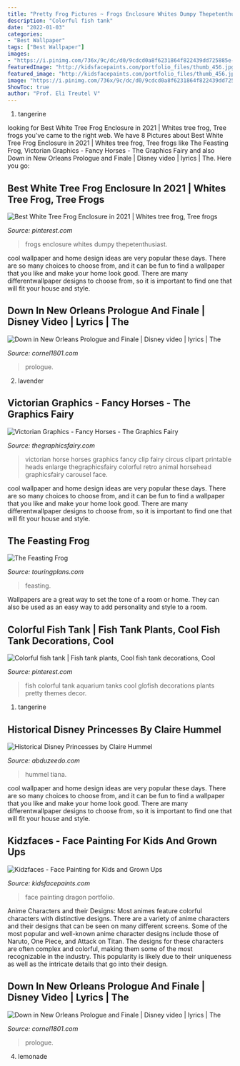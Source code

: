 ```yaml
---
title: "Pretty Frog Pictures ~ Frogs Enclosure Whites Dumpy Thepetenthusiast"
description: "Colorful fish tank"
date: "2022-01-03"
categories:
- "Best Wallpaper"
tags: ["Best Wallpaper"]
images:
- "https://i.pinimg.com/736x/9c/dc/d0/9cdcd0a8f6231864f822439dd725885e--colorful-fish-fish-tanks.jpg"
featuredImage: "http://kidsfacepaints.com/portfolio_files/thumb_456.jpg"
featured_image: "http://kidsfacepaints.com/portfolio_files/thumb_456.jpg"
image: "https://i.pinimg.com/736x/9c/dc/d0/9cdcd0a8f6231864f822439dd725885e--colorful-fish-fish-tanks.jpg"
ShowToc: true
author: "Prof. Eli Treutel V"
---
```



1. tangerine 

	

		
looking for Best White Tree Frog Enclosure in 2021 | Whites tree frog, Tree frogs you've came to the right web. We have 8 Pictures about Best White Tree Frog Enclosure in 2021 | Whites tree frog, Tree frogs like The Feasting Frog, Victorian Graphics - Fancy Horses - The Graphics Fairy and also Down in New Orleans Prologue and Finale | Disney video | lyrics | The. Here you go:
		
    
## Best White Tree Frog Enclosure In 2021 | Whites Tree Frog, Tree Frogs

<img loading=lazy src="https://i.pinimg.com/736x/f9/44/21/f9442142b4a45c334346c0c9c1a052a9.jpg" onerror="this.onerror=null;this.src='https://tse4.mm.bing.net/th?id=OIP.0L3M9l1GMa-Pv16bh6o5nwHaJ4&amp;pid=15.1';" alt="Best White Tree Frog Enclosure in 2021 | Whites tree frog, Tree frogs">

_Source: pinterest.com_

>frogs enclosure whites dumpy thepetenthusiast. 

	

cool wallpaper and home design ideas are very popular these days. There are so many choices to choose from, and it can be fun to find a wallpaper that you like and make your home look good. There are many differentwallpaper designs to choose from, so it is important to find one that will fit your house and style.

    
## Down In New Orleans Prologue And Finale | Disney Video | Lyrics | The

<img loading=lazy src="https://www.cornel1801.com/disney/Princess-Frog-Down-in-New-Orleans-Finale/dreams-do-come-true-in-new-orleans.jpg" onerror="this.onerror=null;this.src='https://tse4.mm.bing.net/th?id=OIP.xh5-58WSU8-flZFhUyT75gHaEK&amp;pid=15.1';" alt="Down in New Orleans Prologue and Finale | Disney video | lyrics | The">

_Source: cornel1801.com_

>prologue. 

	

2. lavender 

    
## Victorian Graphics - Fancy Horses - The Graphics Fairy

<img loading=lazy src="https://thegraphicsfairy.com/wp-content/uploads/blogger/-bR-MUUX_mks/T-UQbYh7D1I/AAAAAAAASag/bTzZA-SOhRI/s1600/HorseHead-Vintage-GraphicsFairy.jpg" onerror="this.onerror=null;this.src='https://tse4.mm.bing.net/th?id=OIP.-CTKUptiORbJ5hb26PusQgHaLD&amp;pid=15.1';" alt="Victorian Graphics - Fancy Horses - The Graphics Fairy">

_Source: thegraphicsfairy.com_

>victorian horse horses graphics fancy clip fairy circus clipart printable heads enlarge thegraphicsfairy colorful retro animal horsehead graphicsfairy carousel face. 

	

cool wallpaper and home design ideas are very popular these days. There are so many choices to choose from, and it can be fun to find a wallpaper that you like and make your home look good. There are many differentwallpaper designs to choose from, so it is important to find one that will fit your house and style.

    
## The Feasting Frog

<img loading=lazy src="http://cdn1.touringplans.com/static/dinings/orl765/orl765_02.jpg" onerror="this.onerror=null;this.src='https://tse2.mm.bing.net/th?id=OIP.3xb0gszKdfyDkfUj7elMVAHaE8&amp;pid=15.1';" alt="The Feasting Frog">

_Source: touringplans.com_

>feasting. 

	

Wallpapers are a great way to set the tone of a room or home. They can also be used as an easy way to add personality and style to a room.

    
## Colorful Fish Tank | Fish Tank Plants, Cool Fish Tank Decorations, Cool

<img loading=lazy src="https://i.pinimg.com/736x/9c/dc/d0/9cdcd0a8f6231864f822439dd725885e--colorful-fish-fish-tanks.jpg" onerror="this.onerror=null;this.src='https://tse3.mm.bing.net/th?id=OIP.6AW2ouckubuy4SiXXrdPgwHaFj&amp;pid=15.1';" alt="Colorful fish tank | Fish tank plants, Cool fish tank decorations, Cool">

_Source: pinterest.com_

>fish colorful tank aquarium tanks cool glofish decorations plants pretty themes decor. 

	

1. tangerine 

    
## Historical Disney Princesses By Claire Hummel

<img loading=lazy src="http://imgs.abduzeedo.com/files/articles/historical-disney-princesses/such_a_clever_grown_up_miss_by_shoomlah-d4fkyty.jpg" onerror="this.onerror=null;this.src='https://tse3.mm.bing.net/th?id=OIP._fdJyZB5Dwixp4kvfRWrRAHaKZ&amp;pid=15.1';" alt="Historical Disney Princesses by Claire Hummel">

_Source: abduzeedo.com_

>hummel tiana. 

	

cool wallpaper and home design ideas are very popular these days. There are so many choices to choose from, and it can be fun to find a wallpaper that you like and make your home look good. There are many differentwallpaper designs to choose from, so it is important to find one that will fit your house and style.

    
## Kidzfaces - Face Painting For Kids And Grown Ups

<img loading=lazy src="http://kidsfacepaints.com/portfolio_files/thumb_456.jpg" onerror="this.onerror=null;this.src='https://tse3.mm.bing.net/th?id=OIP.5S6fWSE4V4QdYiagB9pthgHaJ4&amp;pid=15.1';" alt="Kidzfaces - Face Painting for Kids and Grown Ups">

_Source: kidsfacepaints.com_

>face painting dragon portfolio. 

	

Anime Characters and their Designs: Most animes feature colorful characters with distinctive designs.
There are a variety of anime characters and their designs that can be seen on many different screens. Some of the most popular and well-known anime character designs include those of Naruto, One Piece, and Attack on Titan. The designs for these characters are often complex and colorful, making them some of the most recognizable in the industry. This popularity is likely due to their uniqueness as well as the intricate details that go into their design.

    
## Down In New Orleans Prologue And Finale | Disney Video | Lyrics | The

<img loading=lazy src="https://www.cornel1801.com/disney/Princess-Frog-Down-in-New-Orleans-Finale/the-evening-star-is-shining-bright.jpg" onerror="this.onerror=null;this.src='https://tse3.mm.bing.net/th?id=OIP.Dbk8GGATdlKkGoN-omdM5AHaEK&amp;pid=15.1';" alt="Down in New Orleans Prologue and Finale | Disney video | lyrics | The">

_Source: cornel1801.com_

>prologue. 

	

4. lemonade 


